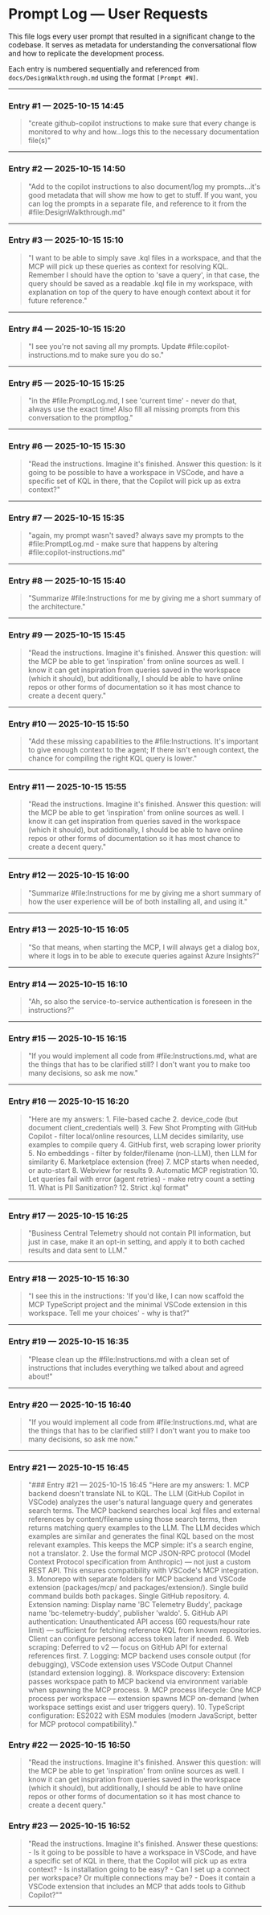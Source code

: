 # Prompt Log — User Requests

This file logs every user prompt that resulted in a significant change to the codebase. It serves as metadata for understanding the conversational flow and how to replicate the development process.

Each entry is numbered sequentially and referenced from `docs/DesignWalkthrough.md` using the format `[Prompt #N]`.

---

### Entry #1 — 2025-10-15 14:45
> "create github-copilot instructions to make sure that every change is monitored to why and how...logs this to the necessary documentation file(s)"

---

### Entry #2 — 2025-10-15 14:50
> "Add to the copilot instructions to also document/log my prompts...it's good metadata that will show me how to get to stuff. If you want, you can log the prompts in a separate file, and reference to it from the #file:DesignWalkthrough.md"

---

### Entry #3 — 2025-10-15 15:10
> "I want to be able to simply save .kql files in a workspace, and that the MCP will pick up these queries as context for resolving KQL. Remember I should have the option to 'save a query', in that case, the query should be saved as a readable .kql file in my workspace, with explanation on top of the query to have enough context about it for future reference."

---

### Entry #4 — 2025-10-15 15:20
> "I see you're not saving all my prompts. Update #file:copilot-instructions.md to make sure you do so."

---

### Entry #5 — 2025-10-15 15:25
> "in the #file:PromptLog.md, I see 'current time' - never do that, always use the exact time! Also fill all missing prompts from this conversation to the promptlog."

---

### Entry #6 — 2025-10-15 15:30
> "Read the instructions. Imagine it's finished. Answer this question: Is it going to be possible to have a workspace in VSCode, and have a specific set of KQL in there, that the Copilot will pick up as extra context?"

---

### Entry #7 — 2025-10-15 15:35
> "again, my prompt wasn't saved? always save my prompts to the #file:PromptLog.md - make sure that happens by altering #file:copilot-instructions.md"

---

### Entry #8 — 2025-10-15 15:40
> "Summarize #file:Instructions for me by giving me a short summary of the architecture."

---

### Entry #9 — 2025-10-15 15:45
> "Read the instructions. Imagine it's finished. Answer this question: will the MCP be able to get 'inspiration' from online sources as well. I know it can get inspiration from queries saved in the workspace (which it should), but additionally, I should be able to have online repos or other forms of documentation so it has most chance to create a decent query."

---

### Entry #10 — 2025-10-15 15:50
> "Add these missing capabilities to the #file:Instructions. It's important to give enough context to the agent; If there isn't enough context, the chance for compiling the right KQL query is lower."

---

### Entry #11 — 2025-10-15 15:55
> "Read the instructions. Imagine it's finished. Answer this question: will the MCP be able to get 'inspiration' from online sources as well. I know it can get inspiration from queries saved in the workspace (which it should), but additionally, I should be able to have online repos or other forms of documentation so it has most chance to create a decent query."

---

### Entry #12 — 2025-10-15 16:00
> "Summarize #file:Instructions for me by giving me a short summary of how the user experience will be of both installing all, and using it."

---

### Entry #13 — 2025-10-15 16:05
> "So that means, when starting the MCP, I will always get a dialog box, where it logs in to be able to execute queries against Azure Insights?"

---

### Entry #14 — 2025-10-15 16:10
> "Ah, so also the service-to-service authentication is foreseen in the instructions?"

---

### Entry #15 — 2025-10-15 16:15
> "If you would implement all code from #file:Instructions.md, what are the things that has to be clarified still? I don't want you to make too many decisions, so ask me now."

---

### Entry #16 — 2025-10-15 16:20
> "Here are my answers: 1. File-based cache 2. device_code (but document client_credentials well) 3. Few Shot Prompting with GitHub Copilot - filter local/online resources, LLM decides similarity, use examples to compile query 4. GitHub first, web scraping lower priority 5. No embeddings - filter by folder/filename (non-LLM), then LLM for similarity 6. Marketplace extension (free) 7. MCP starts when needed, or auto-start 8. Webview for results 9. Automatic MCP registration 10. Let queries fail with error (agent retries) - make retry count a setting 11. What is PII Sanitization? 12. Strict .kql format"

---

### Entry #17 — 2025-10-15 16:25
> "Business Central Telemetry should not contain PII information, but just in case, make it an opt-in setting, and apply it to both cached results and data sent to LLM."

---

### Entry #18 — 2025-10-15 16:30
> "I see this in the instructions: 'If you'd like, I can now scaffold the MCP TypeScript project and the minimal VSCode extension in this workspace. Tell me your choices' - why is that?"

---

### Entry #19 — 2025-10-15 16:35
> "Please clean up the #file:Instructions.md with a clean set of instructions that includes everything we talked about and agreed about!"

---

### Entry #20 — 2025-10-15 16:40
> "If you would implement all code from #file:Instructions.md, what are the things that has to be clarified still? I don't want you to make too many decisions, so ask me now."

---

### Entry #21 — 2025-10-15 16:45
> "### Entry #21 — 2025-10-15 16:45
> "Here are my answers: 1. MCP backend doesn't translate NL to KQL. The LLM (GitHub Copilot in VSCode) analyzes the user's natural language query and generates search terms. The MCP backend searches local .kql files and external references by content/filename using those search terms, then returns matching query examples to the LLM. The LLM decides which examples are similar and generates the final KQL based on the most relevant examples. This keeps the MCP simple: it's a search engine, not a translator. 2. Use the formal MCP JSON-RPC protocol (Model Context Protocol specification from Anthropic) — not just a custom REST API. This ensures compatibility with VSCode's MCP integration. 3. Monorepo with separate folders for MCP backend and VSCode extension (packages/mcp/ and packages/extension/). Single build command builds both packages. Single GitHub repository. 4. Extension naming: Display name 'BC Telemetry Buddy', package name 'bc-telemetry-buddy', publisher 'waldo'. 5. GitHub API authentication: Unauthenticated API access (60 requests/hour rate limit) — sufficient for fetching reference KQL from known repositories. Client can configure personal access token later if needed. 6. Web scraping: Deferred to v2 — focus on GitHub API for external references first. 7. Logging: MCP backend uses console output (for debugging), VSCode extension uses VSCode Output Channel (standard extension logging). 8. Workspace discovery: Extension passes workspace path to MCP backend via environment variable when spawning the MCP process. 9. MCP process lifecycle: One MCP process per workspace — extension spawns MCP on-demand (when workspace settings exist and user triggers query). 10. TypeScript configuration: ES2022 with ESM modules (modern JavaScript, better for MCP protocol compatibility)."

### Entry #22 — 2025-10-15 16:50
> "Read the instructions. Imagine it's finished. Answer this question: will the MCP be able to get 'inspiration' from online sources as well. I know it can get inspiration from queries saved in the workspace (which it should), but additionally, I should be able to have online repos or other forms of documentation so it has most chance to create a decent query."

### Entry #23 — 2025-10-15 16:52
> "Read the instructions. Imagine it's finished. Answer these questions: - Is it going to be possible to have a workspace in VSCode, and have a specific set of KQL in there, that the Copilot will pick up as extra context? - Is installation going to be easy? - Can I set up a connect per workspace? Or multiple connections may be? - Does it contain a VSCode extension that includes an MCP that adds tools to Github Copilot?""

---
